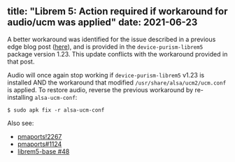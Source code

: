 title: "Librem 5: Action required if workaround for audio/ucm was applied"
date: 2021-06-23
---
A better workaround was identified for the issue described in a previous edge
blog post ([here](https://postmarketos.org/edge/2021/06/22/l5-no-sound/)), and
is provided in the `device-purism-librem5` package version 1.23. This update
conflicts with the workaround provided in that post.

Audio will once again stop working if `device-purism-librem5` v1.23 is
installed AND the workaround that modified `/usr/share/alsa/ucm2/ucm.conf` is
applied. To restore audio, reverse the previous workaround by re-installing
`alsa-ucm-conf`:

```
$ sudo apk fix -r alsa-ucm-conf
```

Also see:

- [pmaports!2267](https://gitlab.com/postmarketOS/pmaports/-/merge_requests/2267)
- [pmaports#1124](https://gitlab.com/postmarketOS/pmaports/-/issues/1124)
- [librem5-base #48](https://source.puri.sm/Librem5/librem5-base/-/issues/48)

